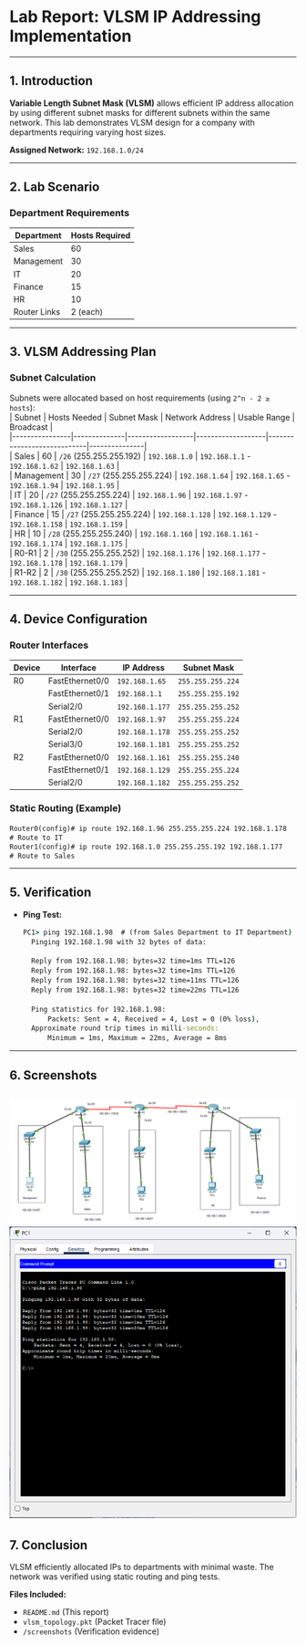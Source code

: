 
# **Lab Report: VLSM IP Addressing Implementation**  

---

## **1. Introduction**  
**Variable Length Subnet Mask (VLSM)** allows efficient IP address allocation by using different subnet masks for different subnets within the same network. This lab demonstrates VLSM design for a company with departments requiring varying host sizes.  

**Assigned Network:** `192.168.1.0/24`  

---

## **2. Lab Scenario**  
### **Department Requirements**  
| Department   | Hosts Required |  
|--------------|----------------|  
| Sales        | 60             |  
| Management   | 30             |  
| IT           | 20             |  
| Finance      | 15             |
| HR           | 10             |  
| Router Links | 2 (each)       |  

---

## **3. VLSM Addressing Plan**  
### **Subnet Calculation**
Subnets were allocated based on host requirements (using `2^n - 2 ≥ hosts`):  
| Subnet         | Hosts Needed | Subnet Mask      | Network Address   | Usable Range               | Broadcast     |  
|----------------|--------------|------------------|-------------------|----------------------------|---------------|  
| Sales          | 60           | `/26` (255.255.255.192) | `192.168.1.0`    | `192.168.1.1` - `192.168.1.62`  | `192.168.1.63` |  
| Management     | 30           | `/27` (255.255.255.224) | `192.168.1.64`   | `192.168.1.65` - `192.168.1.94` | `192.168.1.95` |  
| IT             | 20           | `/27` (255.255.255.224) | `192.168.1.96`   | `192.168.1.97` - `192.168.1.126` | `192.168.1.127` |  
| Finance    | 15       | `/27` (255.255.255.224) | `192.168.1.128` | `192.168.1.129` - `192.168.1.158` | `192.168.1.159` |  
| HR             | 10           | `/28` (255.255.255.240) | `192.168.1.160`  | `192.168.1.161` - `192.168.1.174` | `192.168.1.175` |  
| R0-R1    | 2            | `/30` (255.255.255.252) | `192.168.1.176`  | `192.168.1.177` - `192.168.1.178` | `192.168.1.179` |  
| R1-R2     | 2            | `/30` (255.255.255.252) | `192.168.1.180`  | `192.168.1.181` - `192.168.1.182` | `192.168.1.183` |  


---

## **4. Device Configuration**  
### **Router Interfaces**  
| Device  | Interface         | IP Address       | Subnet Mask       |  
|---------|-------------------|------------------|-------------------|  
| R0 | FastEthernet0/0   | `192.168.1.65`   | `255.255.255.224` | *(Management)* |  
|         | FastEthernet0/1   | `192.168.1.1`  | `255.255.255.192` | *(Sales)* |  
|         | Serial2/0         | `192.168.1.177`  | `255.255.255.252` | *(R0-R1 Link)* |  
| R1 | FastEthernet0/0   | `192.168.1.97`   | `255.255.255.224` | *(IT)* |  
|         | Serial2/0         | `192.168.1.178`  | `255.255.255.252` | *(R1-R0 Link)* |  
|         | Serial3/0         | `192.168.1.181`  | `255.255.255.252` | *(R1-R2 Link)* |  
| R2 | FastEthernet0/0   | `192.168.1.161`  | `255.255.255.240` | *(HR)* |  
|  | FastEthernet0/1   | `192.168.1.129`  | `255.255.255.224` | *(Finance)* |  
|  | Serial2/0   | `192.168.1.182`  | `255.255.255.252` | *(R2-R1 Link)* |  


### **Static Routing (Example)**  
```
Router0(config)# ip route 192.168.1.96 255.255.255.224 192.168.1.178  # Route to IT
Router1(config)# ip route 192.168.1.0 255.255.255.192 192.168.1.177   # Route to Sales
```

---

## **5. Verification**  
- **Ping Test:**  
  ```cmd
  PC1> ping 192.168.1.98  # (from Sales Department to IT Department)
    Pinging 192.168.1.98 with 32 bytes of data:
    
    Reply from 192.168.1.98: bytes=32 time=1ms TTL=126
    Reply from 192.168.1.98: bytes=32 time=1ms TTL=126
    Reply from 192.168.1.98: bytes=32 time=11ms TTL=126
    Reply from 192.168.1.98: bytes=32 time=22ms TTL=126
    
    Ping statistics for 192.168.1.98:
        Packets: Sent = 4, Received = 4, Lost = 0 (0% loss),
    Approximate round trip times in milli-seconds:
        Minimum = 1ms, Maximum = 22ms, Average = 8ms
  ```

---

## **6. Screenshots**  

![Network Topology](./screenshots/vlsm_topology.png)
![Ping Test](./screenshots/ping.png)
---

## **7. Conclusion**  
VLSM efficiently allocated IPs to departments with minimal waste. The network was verified using static routing and ping tests.


**Files Included:**  
- `README.md` (This report)
- `vlsm_topology.pkt` (Packet Tracer file)
- `/screenshots` (Verification evidence)  

